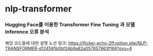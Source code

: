 # nlp-transformer
### Hugging Face를 이용한 Transformer Fine Tuning 과 모델 Inference 오류 분석
해당 코드들에 대한 설명 노션 링크: https://flicker-echo-2ff.notion.site/NLP-TRANSFORMER-d124581b0bf24b9a82a057857963f166?pvs=4
